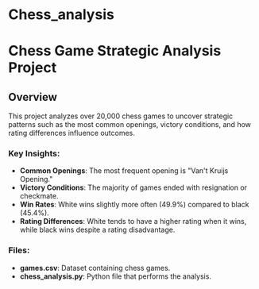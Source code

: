 # Chess_analysis
# Chess Game Strategic Analysis Project

## Overview
This project analyzes over 20,000 chess games to uncover strategic patterns such as the most common openings, victory conditions, and how rating differences influence outcomes.

### Key Insights:
- **Common Openings**: The most frequent opening is "Van't Kruijs Opening."
- **Victory Conditions**: The majority of games ended with resignation or checkmate.
- **Win Rates**: White wins slightly more often (49.9%) compared to black (45.4%).
- **Rating Differences**: White tends to have a higher rating when it wins, while black wins despite a rating disadvantage.

### Files:
- **games.csv**: Dataset containing chess games.
- **chess_analysis.py**: Python file that performs the analysis.
